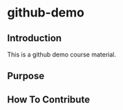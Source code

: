 # github-demo

## Introduction

This is a github demo course material.

## Purpose

## How To Contribute